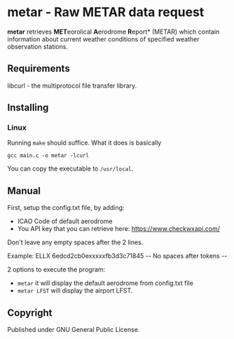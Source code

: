 # metar - Raw METAR data request

**metar** retrieves **MET**eorolical **A**erodrome **R**eport* (METAR) which
contain information about current weather conditions of specified weather
observation stations.

## Requirements
libcurl - the multiprotocol file transfer library.

## Installing

### Linux
Running ```make``` should suffice. What it
does is basically

    gcc main.c -o metar -lcurl

You can copy the executable to ```/usr/local```.

## Manual
First, setup the config.txt file, by adding:
- ICAO Code of default aerodrome
- You API key that you can retrieve here: https://www.checkwxapi.com/

Don't leave any empty spaces after the 2 lines.

Example:
    ELLX
    6edcd2cb0exxxxxfb3d3c71845
    -- No spaces after tokens --

2 options to execute the program:
- ```metar``` it will display the default aerodrome from config.txt file
- ```metar LFST``` will display the airport LFST.

## Copyright
Published under GNU General Public License.
